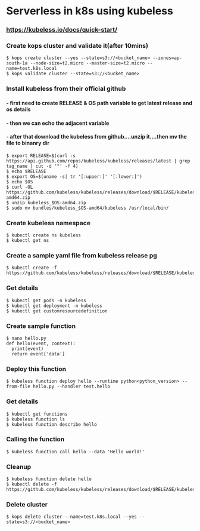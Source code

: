 # Serverless in k8s using kubeless
### https://kubeless.io/docs/quick-start/

### Create kops cluster and validate it(after 10mins)
```
$ kops create cluster --yes --state=s3://<bucket_name> --zones=ap-south-1a --node-size=t2.micro --master-size=t2.micro --name=test.k8s.local
$ kops validate cluster --state=s3://<bucket_name>
```
### Install kubeless from their official github
#### - first need to create RELEASE & OS path variable to get latest release and os details
#### - then we can echo the adjacent variable
#### - after that download the kubeless from github....unzip it....then mv the file to binanry dir
```
$ export RELEASE=$(curl -s https://api.github.com/repos/kubeless/kubeless/releases/latest | grep tag_name | cut -d '"' -f 4)
$ echo $RELEASE
$ export OS=$(uname -s| tr '[:upper:]' '[:lower:]')
$ echo $OS
$ curl -OL https://github.com/kubeless/kubeless/releases/download/$RELEASE/kubeless_$OS-amd64.zip
$ unzip kubeless_$OS-amd64.zip
$ sudo mv bundles/kubeless_$OS-amd64/kubeless /usr/local/bin/
```
### Create kubeless namespace
```
$ kubectl create ns kubeless
$ kubectl get ns
```
### Create a sample yaml file from kubeless release pg
```
$ kubectl create -f https://github.com/kubeless/kubeless/releases/download/$RELEASE/kubeless-$RELEASE.yaml
```
### Get details
```
$ kubectl get pods -n kubeless
$ kubectl get deployment -n kubeless
$ kubectl get customresourcedefinition
```
### Create sample function
```
$ nano hello.py
def hello(event, context):
  print(event)
  return event['data']
```
### Deploy this function
```
$ kubeless function deploy hello --runtime python<python_version> --from-file hello.py --handler test.hello
```
### Get details
```
$ kubectl get functions
$ kubeless function ls
$ kubeless function describe hello
```
### Calling the function
```
$ kubeless function call hello --data 'Hello world!'
```
### Cleanup
```
$ kubeless function delete hello
$ kubectl delete -f https://github.com/kubeless/kubeless/releases/download/$RELEASE/kubeless-$RELEASE.yaml
```
### Delete cluster
```
$ kops delete cluster --name=test.k8s.local --yes --state=s3://<bucket_name>
```